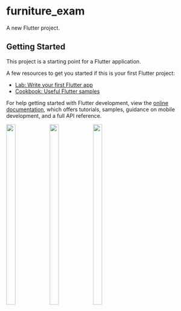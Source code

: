 # furniture_exam

A new Flutter project.

## Getting Started

This project is a starting point for a Flutter application.

A few resources to get you started if this is your first Flutter project:

- [Lab: Write your first Flutter app](https://docs.flutter.dev/get-started/codelab)
- [Cookbook: Useful Flutter samples](https://docs.flutter.dev/cookbook)

For help getting started with Flutter development, view the
[online documentation](https://docs.flutter.dev/), which offers tutorials,
samples, guidance on mobile development, and a full API reference.
<p>
  <img src = "https://github.com/Aayush014/furniture_exam/assets/133498952/46c9651a-031a-4f28-8100-0354963c2808" width=22% height=35%>
  <img src = "https://github.com/Aayush014/furniture_exam/assets/133498952/a1fecc35-7f15-4e18-8613-9dc1eeb3f518" width=22% height=35%>
  <img src = "https://github.com/Aayush014/furniture_exam/assets/133498952/2702e195-0588-4faf-aa7f-9b8c89487b96" width=22% height=35%>
</p>
